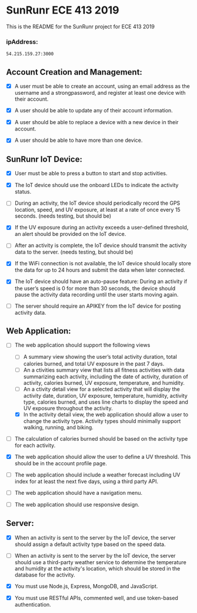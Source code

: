 # SunRunr ECE 413 2019
This is the README for the SunRunr project for ECE 413 2019

### ipAddress:
	54.215.159.27:3000

## Account Creation and Management:
- [x] A user must be able to create an account, using an email address as the username 
	and a ​strong​ password, and register at least one device with their account.

- [x] A user should be able to update any of their account information.

- [x] A user should be able to replace a device with a new device in their account.

- [x] A user should be able to have more than one device.

## SunRunr IoT Device:
- [x] User must be able to press a button to start and stop activities.

- [x] The IoT device should use the onboard LEDs to indicate the activity status.

- [ ] During an activity, the IoT device should periodically record the GPS location, speed, and
	UV exposure, at least at a rate of ​once every 15 seconds.​ (needs testing, but should be)
	
- [x] If the UV exposure during an activity exceeds a user-defined threshold, an alert should be provided on the IoT device.

- [ ] After an activity is complete, the IoT device should transmit the activity data to the server. (needs testing, but should be)

- [x] If the WiFi connection is not available, the IoT device should locally store the data for up
	to 24 hours and submit the data when later connected.

- [x] The IoT device should have an auto-pause feature: During an activity if the user’s speed
	is 0 for more than 30 seconds, the device should pause the activity data recording until
	the user starts moving again.

- [ ] The server should require an APIKEY from the IoT device for posting activity data.

## Web Application:

- [ ] The web application should support the following views
	- [ ] A summary view showing the user’s total activity duration, total calories burned, and total UV exposure in the past 7 days.
	- [ ] An a​ ctivities summary view ​that lists all fitness activities with data summarizing each activity,
		 including the date of activity, duration of activity, calories burned, UV exposure, temperature, and humidity.
	- [ ] An a​ ctivity detail view​ for a selected activity that will display the activity 
			date, duration, UV exposure, temperature, humidity, activity type, calories burned,
			and uses line charts to display the speed and UV exposure throughout the activity.
	- [x] In the ​activity detail view,​ the web application should allow a user to change the 
		activity type. Activity types should minimally support walking, running, and biking.

- [ ] The calculation of calories burned should be based on the activity type for each activity.

- [x] The web application should allow the user to define a UV threshold. This should be in the account profile page.

- [ ] The web application should include a weather forecast including UV index for at least
	the next five days, using a third party API.

- [ ] The web application should have a navigation menu.

- [ ] The web application should use responsive design.

## Server:
- [x] When an activity is sent to the server by the IoT device, the server should assign a
	default activity type based on the speed data.

- [ ] When an activity is sent to the server by the IoT device, the server should use a
	third-party weather service to determine the temperature and humidity at the activity's
	location, which should be stored in the database for the activity.

- [x] You must use Node.js, Express, MongoDB, and JavaScript.

- [x] You must use RESTful APIs, commented well, and use token-based authentication.
